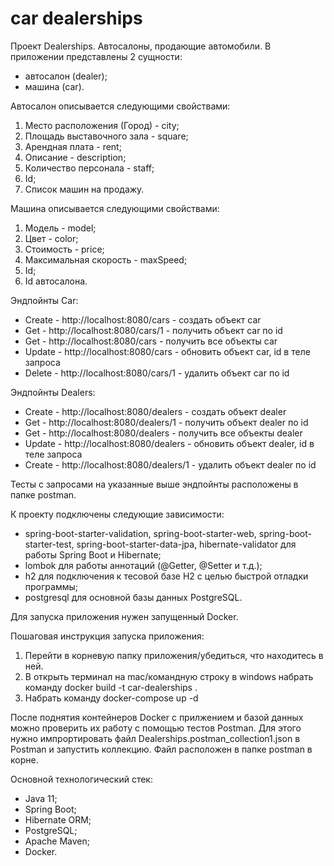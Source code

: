# car dealerships

Проект Dealerships.
Автосалоны, продающие автомобили.
В приложении представлены 2 сущности:
- автосалон (dealer);
- машина (car).

Автосалон описывается следующими свойствами:
1. Место расположения (Город) - city;
2. Площадь выставочного зала - square;
3. Арендная плата - rent;
4. Описание - description;
5. Количество персонала - staff;
6. Id;
7. Список машин на продажу.

Машина описывается следующими свойствами:
1. Модель - model;
2. Цвет - color;
3. Стоимость - price;
4. Максимальная скорость - maxSpeed;
5. Id;
6. Id автосалона.

Эндпойнты Car:
- Create - http://localhost:8080/cars  - создать объект car
- Get  - http://localhost:8080/cars/1  - получить объект car по id
- Get - http://localhost:8080/cars - получить все объекты car
- Update  - http://localhost:8080/cars - обновить объект car, id в теле запроса
- Delete - http://localhost:8080/cars/1 - удалить объект car по id

Эндпойнты Dealers:
- Create - http://localhost:8080/dealers - создать объект dealer
- Get  - http://localhost:8080/dealers/1 -  получить объект dealer по id
- Get - http://localhost:8080/dealers - получить все объекты dealer
- Update  - http://localhost:8080/dealers - обновить объект dealer, id в теле запроса
- Create - http://localhost:8080/dealers/1 - удалить объект dealer по id

Тесты c запросами на указанные выше эндпойнты расположены в папке postman.

К проекту подключены следующие зависимости:
- spring-boot-starter-validation, spring-boot-starter-web, spring-boot-starter-test, spring-boot-starter-data-jpa, hibernate-validator для работы Spring Boot и Hibernate;
- lombok для работы аннотаций (@Getter, @Setter и т.д.);
- h2 для подключения к тесовой базе H2 с целью быстрой отладки программы;
- postgresql для основной базы данных PostgreSQL.

Для запуска приложения нужен запущенный Docker.

Пошаговая инструкция запуска приложения:
1. Перейти в корневую папку приложения/убедиться, что находитесь в ней.
2. В открыть терминал на mac/командную строку в windows набрать команду docker build -t car-dealerships .
3. Набрать команду docker-compose up -d

После поднятия контейнеров Docker с прилжением и базой данных можно проверить их работу с помощью тестов Postman. 
Для этого нужно импрортировать файл Dealerships.postman_collection1.json в Postman и запустить коллекцию.
Файл расположен в папке postman в корне.

Основной технологический стек:
- Java 11;
- Spring Boot;
- Hibernate ORM;
- PostgreSQL;
- Apache Maven;
- Docker.




